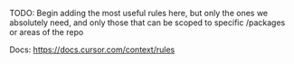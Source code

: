 TODO: Begin adding the most useful rules here, but only the ones we absolutely need, and only those that can be scoped to specific /packages or areas of the repo

Docs: https://docs.cursor.com/context/rules